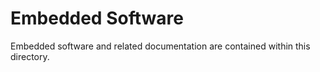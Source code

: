 # Embedded Software

Embedded software and related documentation are contained within this directory.
